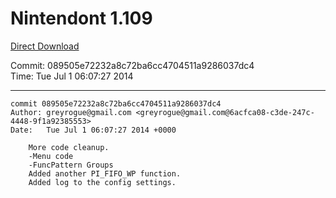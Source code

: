 # Nintendont 1.109
[Direct Download](./Nintendont.zip)

Commit: 089505e72232a8c72ba6cc4704511a9286037dc4  
Time: Tue Jul 1 06:07:27 2014   

-----

```
commit 089505e72232a8c72ba6cc4704511a9286037dc4
Author: greyrogue@gmail.com <greyrogue@gmail.com@6acfca08-c3de-247c-4448-9f1a92385553>
Date:   Tue Jul 1 06:07:27 2014 +0000

    More code cleanup.
    -Menu code
    -FuncPattern Groups
    Added another PI_FIFO_WP function.
    Added log to the config settings.
```
